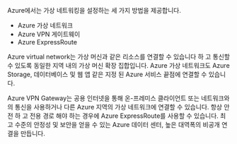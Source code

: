 Azure에서는 가상 네트워킹을 설정하는 세 가지 방법을 제공합니다.

- Azure 가상 네트워크
- Azure VPN 게이트웨이
- Azure ExpressRoute

Azure virtual network는 가상 머신과 같은 리소스를 연결할 수 있습니다 하 고 통신할 수 있도록 동일한 지역 내의 가상 머신 확장 집합입니다. Azure 가상 네트워크도 Azure Storage, 데이터베이스 및 웹 앱 같은 지정 된 Azure 서비스 끝점에 연결할 수 있습니다.

Azure VPN Gateway는 공용 인터넷을 통해 온-프레미스 클라이언트 또는 네트워크와의 통신을 사용하거나 다른 Azure 지역의 가상 네트워크에 연결할 수 있습니다. 항상 안전 하 고 전용 경로 해야 하는 경우에 Azure ExpressRoute를 사용할 수 있습니다. 최고 수준의 안정성 및 보안을 얻을 수 있는 Azure 데이터 센터, 높은 대역폭의 비공개 연결을 만듭니다.
